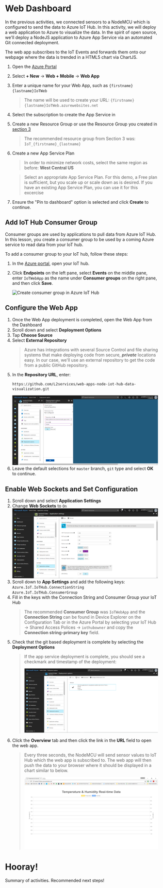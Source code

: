 # Web Dashboard
In the previous activities, we connected sensors to a NodeMCU which is configured to send the data to Azure IoT Hub. In this activity, we will deploy a web application to Azure to visualize the data. In the spirit of open source, we'll deploy a NodeJS application to Azure App Service via an automated Git connected deployment. 

The web app subscribes to the IoT Events and forwards them onto our webpage where the data is trended in a HTML5 chart via ChartJS. 

1. Open the [Azure Portal](http://portal.azure.com)
1. Select **+ New** → **Web + Mobile** → **Web App**
1. Enter a unique name for your Web App, such as `{firstname}{lastname}IoTWeb`
   > The name will be used to create your URL: `{firstname}{lastname}IoTWeb.azurewebsites.net`
1. Select the subscription to create the App Service in
1. Create a new Resource Group or use the Resource Group you created in [section 3](3_Azure_IoT_Hub)  
   > The recommended resource group from Section 3 was: `IoT_{firstname}_{lastname}`
1. Create a new App Service Plan
   > In order to minimize network costs, select the same region as before: **West Central US**

   > Select an appropriate App Service Plan. For this demo, a Free plan is sufficient, but you scale up or scale down as is desired. If you have an existing App Service Plan, you can use it for this excercise
1. Ensure the "Pin to dashboard" option is selected and click **Create** to continue.

## Add IoT Hub Consumer Group

Consumer groups are used by applications to pull data from Azure IoT Hub. In this lesson, you create a consumer group to be used by a coming Azure service to read data from your IoT hub.

To add a consumer group to your IoT hub, follow these steps:

1. In the [Azure portal](https://ms.portal.azure.com/), open your IoT hub.
1. Click **Endpoints** on the left pane, select **Events** on the middle pane, enter `IoTWebApp` as the name under **Consumer groups** on the right pane, and then click **Save**.

   ![Create consumer group in Azure IoT Hub](https://github.com/Microsoft/azure-docs/raw/master/articles/iot-hub/media/iot-hub-create-consumer-group/1_iot-hub-create-consumer-group-azure.png)

## Configure the Web App
1. Once the Web App deployment is completed, open the Web App from the Dashboard
1. Scroll down and select **Deployment Options**
1. Tap **Choose Source**
1. Select **External Repository**
   > Azure has integrations with several Source Control and file sharing systems that make deploying code from secure, ***private*** locations easy. In our case, we'll use an external repository to get the code from a public GitHub repository.
1. In the **Repository URL**, enter:  
   ```
   https://github.com/L2services/web-apps-node-iot-hub-data-visualization.git
   ```
   ![Deployment Configuration](/images/webapp_configuration/Deployment_Configuration.png)
1. Leave the default selections for `master` branch, `git` type and select **OK** to continue.

## Enable Web Sockets and Set Configuration
1. Scroll down and select **Application Settings**
1. Change **Web Sockets** to `On`
   ![WebSockets](/images/webapp_configuration/WebSockets_Enable.png)
1. Scroll down to **App Settings** and add the following keys:
   `Azure.IoT.IoTHub.ConnectionString`  
   `Azure.IoT.IoTHub.ConsumerGroup`
1. Fill in the keys with the Connection String and Consumer Group your IoT Hub
   > The recommended **Consumer Group** was `IoTWebApp` and the **Connection String** can be found in Device Explorer on the Configuration Tab or in the Azure Portal by selecting your IoT Hub → Shared Access Polices → `iothubowner` and copy the **Connection string-primary key** field.
1. Check that the git based deployment is complete by selecting the **Deployment Options**
   > If the app service deployment is complete, you should see a checkmark and timestamp of the deployment:  
   >
   >![Deployment Complete](/images/webapp_configuration/Deployment_Complete.png)
1. Click the **Overview** tab and then click the link in the **URL** field to open the web app.
   > Every three seconds, the NodeMCU will send sensor values to IoT Hub which the web app is subscribed to. The web app will then push the data to your browser where it should be displayed in a chart similar to below.
   >
   >![Web App Trend](/images/webapp_configuration/WebApp_Blank.png)

# Hooray!
Summary of activities. Recommended next steps!